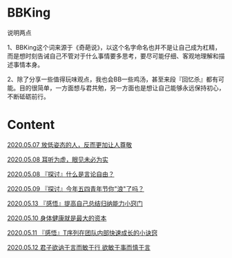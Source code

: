 # BBKing

说明两点

1、BBKing这个词来源于《奇葩说》，以这个名字命名也并不是让自己成为杠精，而是想时刻告诫自己不管对于什么事情要多思考，要尽可能仔细、客观地理解和描述事情本身。

2、除了分享一些值得玩味观点，我也会BB一些鸡汤，甚至来段『回忆杀』都有可能。目的很简单，一方面想与君共勉，另一方面也是想让自己能够永远保持初心，不断砥砺前行。

# Content

[2020.05.07 放低姿态的人，反而更加让人尊敬](https://github.com/Lobster-King/Slogan/blob/master/2020.05.07%20%E6%94%BE%E4%BD%8E%E5%A7%BF%E6%80%81%E7%9A%84%E4%BA%BA%EF%BC%8C%E5%8F%8D%E8%80%8C%E6%9B%B4%E5%8A%A0%E8%AE%A9%E4%BA%BA%E5%B0%8A%E6%95%AC.md)

[2020.05.08 耳听为虚，眼见未必为实](https://github.com/Lobster-King/BBKing/blob/master/2020.05.08%20%E8%80%B3%E5%90%AC%E4%B8%BA%E8%99%9A%EF%BC%8C%E7%9C%BC%E8%A7%81%E6%9C%AA%E5%BF%85%E4%B8%BA%E5%AE%9E.md)

[2020.05.08 『探讨』什么是言论自由？](https://github.com/Lobster-King/BBKing/blob/master/2020.05.08%20%E3%80%8E%E6%8E%A2%E8%AE%A8%E3%80%8F%E4%BB%80%E4%B9%88%E6%98%AF%E8%A8%80%E8%AE%BA%E8%87%AA%E7%94%B1%EF%BC%9F.md)

[2020.05.09 『探讨』今年五四青年节你"浪"了吗？](https://github.com/Lobster-King/BBKing/blob/master/2020.05.09%20%E3%80%8E%E6%8E%A2%E8%AE%A8%E3%80%8F%E4%BB%8A%E5%B9%B4%E4%BA%94%E5%9B%9B%E9%9D%92%E5%B9%B4%E8%8A%82%E4%BD%A0%22%E6%B5%AA%22%E4%BA%86%E5%90%97%EF%BC%9F.md)

[2020.05.13 『感悟』提高自己总结归纳能力小窍门](https://github.com/Lobster-King/BBKing/blob/master/2020.05.13%20%E3%80%8E%E6%84%9F%E6%82%9F%E3%80%8F%E6%8F%90%E9%AB%98%E8%87%AA%E5%B7%B1%E6%80%BB%E7%BB%93%E5%BD%92%E7%BA%B3%E8%83%BD%E5%8A%9B%E5%B0%8F%E7%AA%8D%E9%97%A8.md)

[2020.05.10 身体健康就是最大的资本](https://github.com/Lobster-King/BBKing/blob/master/2020.05.10%20%E8%BA%AB%E4%BD%93%E5%81%A5%E5%BA%B7%E5%B0%B1%E6%98%AF%E6%9C%80%E5%A4%A7%E7%9A%84%E8%B5%84%E6%9C%AC.md)

[2020.05.11 『感悟』T序列在团队内部快速成长的小诀窍](https://github.com/Lobster-King/BBKing/blob/master/2020.05.11%20%E3%80%8E%E6%84%9F%E6%82%9F%E3%80%8FT%E5%BA%8F%E5%88%97%E5%9C%A8%E5%9B%A2%E9%98%9F%E5%86%85%E9%83%A8%E5%BF%AB%E9%80%9F%E6%88%90%E9%95%BF%E7%9A%84%E5%B0%8F%E8%AF%80%E7%AA%8D.md)

[2020.05.12 君子欲讷于言而敏于行 欲敏于事而慎于言](https://github.com/Lobster-King/BBKing/blob/master/2020.05.12%20%E5%90%9B%E5%AD%90%E6%AC%B2%E8%AE%B7%E4%BA%8E%E8%A8%80%E8%80%8C%E6%95%8F%E4%BA%8E%E8%A1%8C%20%20%E6%AC%B2%E6%95%8F%E4%BA%8E%E4%BA%8B%E8%80%8C%E6%85%8E%E4%BA%8E%E8%A8%80.md)
